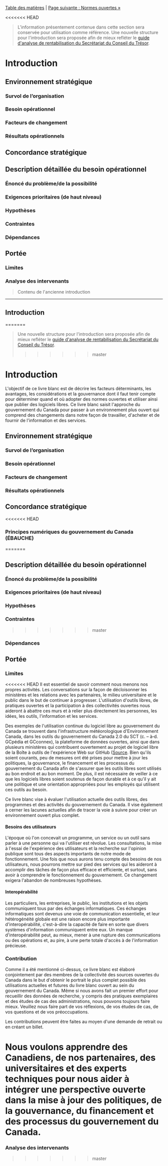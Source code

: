 [Table des matières](../README.md#table-des-mati%C3%A8res) | [Page suivante : Normes ouvertes »](2_Normes_ouvertes.md)

<<<<<<< HEAD
> L'information présentement contenue dans cette section sera conservée pour utilisation comme référence. Une nouvelle structure pour l'introduction sera proposée afin de mieux refléter le [guide d'analyse de rentabilisation du Secrétariat du Conseil du Trésor](https://www.canada.ca/fr/secretariat-conseil-tresor/services/gestion-information-technologie-projets/gestion-projects/guide-analyse-rentabilisation.html).

# Introduction

## Environnement stratégique

### Survol de l’organisation

### Besoin opérationnel

### Facteurs de changement

### Résultats opérationnels

## Concordance stratégique

## Description détaillée du besoin opérationnel

### Énoncé du problème/de la possibilité

### Exigences prioritaires (de haut niveau)

### Hypothèses

### Contraintes

### Dépendances

## Portée

### Limites

### Analyse des intervenants

> Contenu de l'ancienne introduction
--------------------------------------------------

## Introduction
=======
> Une nouvelle structure pour l'introduction sera proposée afin de mieux refléter le [guide d'analyse de rentabilisation du Secrétariat du Conseil du Trésor](https://www.canada.ca/fr/secretariat-conseil-tresor/services/gestion-information-technologie-projets/gestion-projects/guide-analyse-rentabilisation.html).
>>>>>>> master

# Introduction

L'objectif de ce livre blanc est de décrire les facteurs déterminants, les avantages, les considérations et la gouvernance dont il faut tenir compte pour déterminer quand et où adopter des normes ouvertes et utiliser ainsi que publier des logiciels libres. Ce livre blanc saisit l'approche du gouvernement du Canada pour passer à un environnement plus ouvert qui comprend des changements dans notre façon de travailler, d'acheter et de fournir de l'information et des services.

## Environnement stratégique

### Survol de l’organisation

### Besoin opérationnel

### Facteurs de changement

### Résultats opérationnels

## Concordance stratégique

<<<<<<< HEAD
### Principes numériques du gouvernement du Canada (ÉBAUCHE)
=======
## Description détaillée du besoin opérationnel

### Énoncé du problème/de la possibilité

### Exigences prioritaires (de haut niveau)

### Hypothèses

### Contraintes
>>>>>>> master

### Dépendances

## Portée

### Limites

<<<<<<< HEAD
Il est essentiel de savoir comment nous menons nos propres activités. Les conversations sur la façon de décloisonner les ministères et les relations avec les partenaires, le milieu universitaire et le public dans le but de continuer à progresser. L'utilisation d'outils libres, de pratiques ouvertes et la participation à des collectivités ouvertes nous aideront à abattre ces murs et à relier plus directement les personnes, les idées, les outils, l'information et les services.

Des exemples de l'utilisation continue du logiciel libre au gouvernement du Canada se trouvent dans l'infrastructure météorologique d'Environnement Canada, dans les outils du gouvernement du Canada 2.0 du SCT (c. – à‑d. GCpédia et GCconnex), la plateforme de données ouvertes, ainsi que dans plusieurs ministères qui contribuent ouvertement au projet de logiciel libre de la Boîte à outils de l'expérience Web sur GitHub ([Source](http://www.ssc-spc.gc.ca/pages/itir-triti/itir-triti-afac-271115-pres1-fra.html). Bien qu'ils soient courants, peu de mesures ont été prises pour mettre à jour les politiques, la gouvernance, le financement et les processus du gouvernement du Canada afin de s'assurer que les outils libres sont utilisés au bon endroit et au bon moment. De plus, il est nécessaire de veiller à ce que les logiciels libres soient soutenus de façon durable et à ce qu'il y ait une politique et une orientation appropriées pour les employés qui utilisent ces outils au besoin.

Ce livre blanc vise à évaluer l'utilisation actuelle des outils libres, des programmes et des activités du gouvernement du Canada. Il vise également à cerner les lacunes actuelles afin de tracer la voie à suivre pour créer un environnement ouvert plus complet.

#### Besoins des utilisateurs

L'époque où l'on concevait un programme, un service ou un outil sans parler à une personne qui va l'utiliser est révolue. Les consultations, la mise à l'essai de l'expérience des utilisateurs et la recherche sur l'opinion publique sont tous des aspects importants de notre mode de fonctionnement. Une fois que nous aurons tenu compte des besoins de nos utilisateurs, nous pourrons mettre sur pied des services qui les aideront à accomplir des tâches de façon plus efficace et efficiente, et surtout, sans avoir à comprendre le fonctionnement du gouvernement. Ce changement exigera l'abandon de nombreuses hypothèses.

#### Interopérabilité

Les particuliers, les entreprises, le public, les institutions et les objets communiquent tous par des échanges informatiques. Ces échanges informatiques sont devenus une voie de communication essentielle, et leur hétérogénéité globale est une raison encore plus importante d'interopérabilité, c'est-à-dire la capacité de faire en sorte que divers systèmes d'information communiquent entre eux. Un manque d'interopérabilité peut, au mieux, mener à une rupture des communications ou des opérations et, au pire, à une perte totale d'accès à de l'information précieuse.

### Contribution

Comme il a été mentionné ci-dessus, ce livre blanc est élaboré conjointement par des membres de la collectivité des sources ouvertes du Canada dans le but d'obtenir le portrait le plus complet possible des utilisations actuelles et futures du livre blanc ouvert au sein du gouvernement du Canada. Même si nous avons fait un premier effort pour recueillir des données de recherche, y compris des pratiques exemplaires et des études de cas des administrations, nous pouvons toujours faire mieux. Veuillez nous faire part de vos réflexions, de vos études de cas, de vos questions et de vos préoccupations.

Les contributions peuvent être faites au moyen d'une demande de retrait ou en créant un billet.

Nous voulons apprendre des Canadiens, de nos partenaires, des universitaires et des experts techniques pour nous aider à intégrer une perspective ouverte dans la mise à jour des politiques, de la gouvernance, du financement et des processus du gouvernement du Canada.
=======
### Analyse des intervenants
>>>>>>> master
